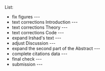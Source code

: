 List:

- fix figures                                     ---
- text corrections Introduction                   ---
- text corrections Theory                         ---
- text corrections Code                           ---
- expand Irshad's text                            ---
- adjust Discussion                               ---
- expand the second part of the Abstract          ---
- complete citations data                         ---
- final check                                     ---
- submission                                      --- 
